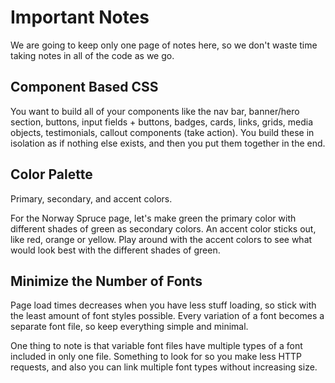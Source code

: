 # Important Notes

We are going to keep only one page of notes here, so we don't waste time taking notes in all of the code as we go.

## Component Based CSS

You want to build all of your components like the nav bar, banner/hero section, buttons, input fields + buttons, badges, cards, links, grids, media objects, testimonials, callout components (take action). You build these in isolation as if nothing else exists, and then you put them together in the end.

## Color Palette

Primary, secondary, and accent colors.

For the Norway Spruce page, let's make green the primary color with different shades of green as secondary colors. An accent color sticks out, like red, orange or yellow. Play around with the accent colors to see what would look best with the different shades of green.

## Minimize the Number of Fonts

Page load times decreases when you have less stuff loading, so stick with the least amount of font styles possible. Every variation of a font becomes a separate font file, so keep everything simple and minimal.

One thing to note is that variable font files have multiple types of a font included in only one file. Something to look for so you make less HTTP requests, and also you can link multiple font types without increasing size.
